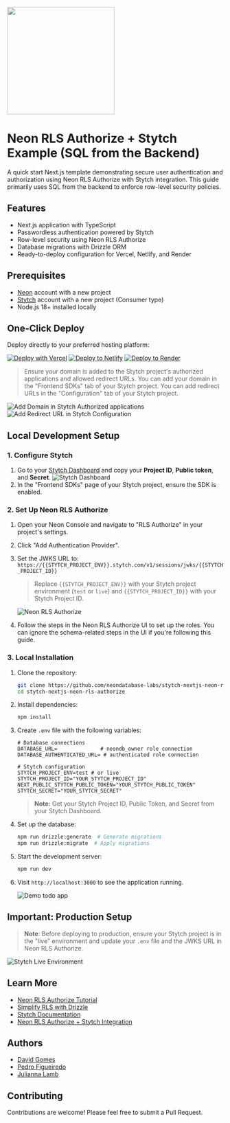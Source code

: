 <img width="250px" src="https://neon.tech/brand/neon-logo-dark-color.svg" />

# Neon RLS Authorize + Stytch Example (SQL from the Backend)

A quick start Next.js template demonstrating secure user authentication and authorization using Neon RLS Authorize with Stytch integration. This guide primarily uses SQL from the backend to enforce row-level security policies.

## Features

- Next.js application with TypeScript
- Passwordless authentication powered by Stytch
- Row-level security using Neon RLS Authorize
- Database migrations with Drizzle ORM
- Ready-to-deploy configuration for Vercel, Netlify, and Render

## Prerequisites

- [Neon](https://neon.tech) account with a new project
- [Stytch](https://stytch.com) account with a new project (Consumer type)
- Node.js 18+ installed locally

## One-Click Deploy

Deploy directly to your preferred hosting platform:

[![Deploy with Vercel](https://vercel.com/button)](https://vercel.com/new/clone?repository-url=https://github.com/neondatabase-labs/stytch-nextjs-neon-rls-authorize&env=DATABASE_URL,DATABASE_AUTHENTICATED_URL,STYTCH_PROJECT_ENV,STYTCH_PROJECT_ID,NEXT_PUBLIC_STYTCH_PUBLIC_TOKEN,STYTCH_SECRET&project-name=stytch-nextjs-neon-rls-authorize&repository-name=stytch-nextjs-neon-rls-authorize)
[![Deploy to Netlify](https://www.netlify.com/img/deploy/button.svg)](https://app.netlify.com/start/deploy?repository=https://github.com/neondatabase-labs/stytch-nextjs-neon-rls-authorize)
[![Deploy to Render](https://render.com/images/deploy-to-render-button.svg)](https://render.com/deploy?repo=https://github.com/neondatabase-labs/stytch-nextjs-neon-rls-authorize)

> Ensure your domain is added to the Stytch project's authorized applications and allowed redirect URLs. You can add your domain in the "Frontend SDKs" tab of your Stytch project. You can add redirect URLs in the "Configuration" tab of your Stytch project.

![Add Domain in Stytch Authorized applications](/images/stytch-add-domain-authorized-applications.png)
![Add Redirect URL in Stytch Configuration](/images/stytch-add-redirect-url.png)

## Local Development Setup

### 1. Configure Stytch

1. Go to your [Stytch Dashboard](https://stytch.com/dashboard/api-keys) and copy your **Project ID**, **Public token**, and **Secret**.
   ![Stytch Dashboard](/images/stytch-dashboard.png)
2. In the "Frontend SDKs" page of your Stytch project, ensure the SDK is enabled.

### 2. Set Up Neon RLS Authorize

1. Open your Neon Console and navigate to "RLS Authorize" in your project's settings.
2. Click "Add Authentication Provider".
3. Set the JWKS URL to: `https://{{STYTCH_PROJECT_ENV}}.stytch.com/v1/sessions/jwks/{{STYTCH_PROJECT_ID}}`

   > Replace `{{STYTCH_PROJECT_ENV}}` with your Stytch project environment (`test` or `live`) and `{{STYTCH_PROJECT_ID}}` with your Stytch Project ID.

   ![Neon RLS Authorize](/images/neon-authorize-jwks.png)

4. Follow the steps in the Neon RLS Authorize UI to set up the roles. You can ignore the schema-related steps in the UI if you're following this guide.

### 3. Local Installation

1. Clone the repository:

   ```bash
   git clone https://github.com/neondatabase-labs/stytch-nextjs-neon-rls-authorize
   cd stytch-nextjs-neon-rls-authorize
   ```

2. Install dependencies:

   ```bash
   npm install
   ```

3. Create `.env` file with the following variables:

   ```env
   # Database connections
   DATABASE_URL=              # neondb_owner role connection
   DATABASE_AUTHENTICATED_URL= # authenticated role connection

   # Stytch configuration
   STYTCH_PROJECT_ENV=test # or live
   STYTCH_PROJECT_ID="YOUR_STYTCH_PROJECT_ID"
   NEXT_PUBLIC_STYTCH_PUBLIC_TOKEN="YOUR_STYTCH_PUBLIC_TOKEN"
   STYTCH_SECRET="YOUR_STYTCH_SECRET"
   ```

   > **Note:** Get your Stytch Project ID, Public Token, and Secret from your Stytch Dashboard.

4. Set up the database:

   ```bash
   npm run drizzle:generate  # Generate migrations
   npm run drizzle:migrate  # Apply migrations
   ```

5. Start the development server:

   ```bash
   npm run dev
   ```

6. Visit `http://localhost:3000` to see the application running.

   ![Demo todo app](/images/todo-app.png)

## Important: Production Setup

> **Note**: Before deploying to production, ensure your Stytch project is in the "live" environment and update your `.env` file and the JWKS URL in Neon RLS Authorize.

![Stytch Live Environment](/images/stytch-live-environment.png)

## Learn More

- [Neon RLS Authorize Tutorial](https://neon.tech/docs/guides/neon-authorize-tutorial)
- [Simplify RLS with Drizzle](https://neon.tech/docs/guides/neon-authorize-drizzle)
- [Stytch Documentation](https://stytch.com/docs)
- [Neon RLS Authorize + Stytch Integration](https://neon.tech/docs/guides/neon-authorize-stytch)

## Authors

- [David Gomes](https://github.com/davidgomes)
- [Pedro Figueiredo](https://github.com/pffigueiredo)
- [Julianna Lamb](https://github.com/julianna-stytch)

## Contributing

Contributions are welcome! Please feel free to submit a Pull Request.
